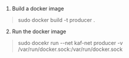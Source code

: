 1. Build a docker image
> sudo docker build -t producer .
2. Run the docker image
> sudo docekr run --net kaf-net producer -v /var/run/docker.sock:/var/run/docker.sock

